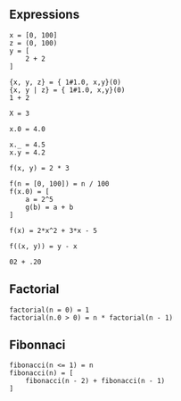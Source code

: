 ## Expressions
```tortuga
x = [0, 100]
z = (0, 100)
y = [
    2 + 2
]
```


```
{x, y, z} = { 1#1.0, x,y}(0)
{x, y | z} = { 1#1.0, x,y}(0)
1 + 2

X = 3

x.0 = 4.0

x._ = 4.5
x.y = 4.2

f(x, y) = 2 * 3

f(n = [0, 100]) = n / 100
f(x.0) = [
    a = 2^5
    g(b) = a + b
]

f(x) = 2*x^2 + 3*x - 5

f((x, y)) = y - x

02 + .20
```

## Factorial
```
factorial(n = 0) = 1
factorial(n.0 > 0) = n * factorial(n - 1)
```

## Fibonnaci
```tortuga
fibonacci(n <= 1) = n
fibonacci(n) = [
    fibonacci(n - 2) + fibonacci(n - 1)
]
```